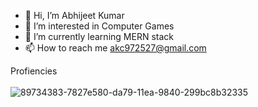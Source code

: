 - 👋 Hi, I’m Abhijeet Kumar
- 👀 I’m interested in Computer Games
- 🌱 I’m currently learning MERN stack
- 📫 How to reach me akc972527@gmail.com

<!---
abhi972527/abhi972527 is a ✨ special ✨ repository because its `README.md` (this file) appears on your GitHub profile.
You can click the Preview link to take a look at your changes.
--->
Profiencies <br> <br>
![89734383-7827e580-da79-11ea-9840-299bc8b32335](https://user-images.githubusercontent.com/91535285/148386199-3a6fc9b1-47a0-47e6-939f-e449514415fc.jpg)
